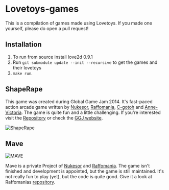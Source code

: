 # Lovetoys-games

This is a compilation of games made using Lovetoys. If you made one yourself, please do open a pull request!

## Installation

1. To run from source install love2d 0.9.1
2. Run `git submodule update --init --recursive` to get the games and their lovetoys 
3. `make run`.  

## ShapeRape

This game was created during Global Game Jam 2014. It's fast-paced action arcade game written by [Nukesor](https://github.com/Nukesor), [Raffomania](https://github.com/raffomania), [C-gotoh](https://github.com/C-gotoh) and [Anne-Victoria](https://github.com/Anne-Victoria). The game is quite fun and a little challenging. If you're interested visit the [Repository](https://github.com/Nukesor/shapeRape) or check the [GGJ website](http://globalgamejam.org/2014/games/shaperape).

![ShapeRape](http://globalgamejam.org/sites/default/files/styles/game_content__wide/public/games/screenshots/gameplay_big_2.png?itok=FOozb7pU)

## Mave

![MAVE](https://raw.github.com/raffomania/MAVE/master/data/gfx/menu/logo.png)

Mave is a private Project of [Nukesor](https://github.com/Nukesor) and [Raffomania](https://github.com/raffomania). The game isn't finished and development is appointed, but the game is still maintained. It's not really fun to play (yet), but the code is quite good. Give it a look at Raffomanias [repository](https://github.com/raffomania/mave).



